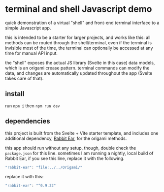# terminal and shell Javascript demo

quick demonstration of a virtual "shell" and front-end terminal interface to a simple Javascript app.

this is intended to be a starter for larger projects, and works like this: all methods can be routed through the shell/terminal, even if the terminal is invisible most of the time, the terminal can optionally be accessed at any time for manual API input.

the "shell" exposes the actual JS library (Svelte in this case) data models, which is an origami crease pattern. terminal commands can modify the data, and changes are automatically updated throughout the app (Svelte takes care of that).

## install

run `npm i` then `npm run dev`

## dependencies

this project is built from the Svelte + Vite starter template, and includes one additional dependency, [Rabbit Ear](https://rabbitear.org), for the origami methods.

this app should run without any setup, though, double check the `package.json` for this line. sometimes I am running a nightly, local build of Rabbit Ear, if you see this line, replace it with the following.

```js
"rabbit-ear": "file:../../Origami/"
```

replace it with this:

```js
"rabbit-ear": "^0.9.32"
```
